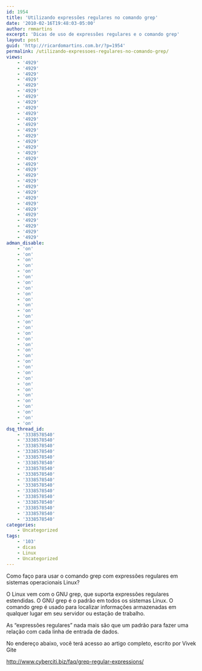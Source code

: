 ```yaml
---
id: 1954
title: 'Utilizando expressões regulares no comando grep'
date: '2010-02-16T19:48:03-05:00'
author: rmmartins
excerpt: 'Dicas de uso de expressões regulares e o comando grep'
layout: post
guid: 'http://ricardomartins.com.br/?p=1954'
permalink: /utilizando-expressoes-regulares-no-comando-grep/
views:
    - '4929'
    - '4929'
    - '4929'
    - '4929'
    - '4929'
    - '4929'
    - '4929'
    - '4929'
    - '4929'
    - '4929'
    - '4929'
    - '4929'
    - '4929'
    - '4929'
    - '4929'
    - '4929'
    - '4929'
    - '4929'
    - '4929'
    - '4929'
    - '4929'
    - '4929'
    - '4929'
    - '4929'
    - '4929'
    - '4929'
    - '4929'
    - '4929'
    - '4929'
    - '4929'
    - '4929'
    - '4929'
adman_disable:
    - 'on'
    - 'on'
    - 'on'
    - 'on'
    - 'on'
    - 'on'
    - 'on'
    - 'on'
    - 'on'
    - 'on'
    - 'on'
    - 'on'
    - 'on'
    - 'on'
    - 'on'
    - 'on'
    - 'on'
    - 'on'
    - 'on'
    - 'on'
    - 'on'
    - 'on'
    - 'on'
    - 'on'
    - 'on'
    - 'on'
    - 'on'
    - 'on'
    - 'on'
    - 'on'
    - 'on'
    - 'on'
dsq_thread_id:
    - '3338578540'
    - '3338578540'
    - '3338578540'
    - '3338578540'
    - '3338578540'
    - '3338578540'
    - '3338578540'
    - '3338578540'
    - '3338578540'
    - '3338578540'
    - '3338578540'
    - '3338578540'
    - '3338578540'
    - '3338578540'
    - '3338578540'
    - '3338578540'
categories:
    - Uncategorized
tags:
    - '103'
    - dicas
    - Linux
    - Uncategorized
---
```


Como faço para usar o comando grep com expressões regulares em sistemas operacionais Linux?

O Linux vem com o GNU grep, que suporta expressões regulares estendidas. O GNU grep é o padrão em todos os sistemas Linux. O comando grep é usado para localizar informações armazenadas em qualquer lugar em seu servidor ou estação de trabalho.

As “expressões regulares” nada mais são que um padrão para fazer uma relação com cada linha de entrada de dados.

No endereço abaixo, você terá acesso ao artigo completo, escrito por Vivek Gite

<http://www.cyberciti.biz/faq/grep-regular-expressions/>